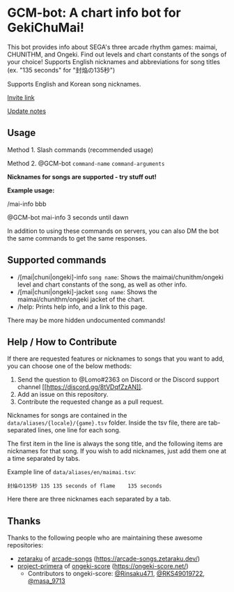 # GCM-bot: A chart info bot for GekiChuMai!

This bot provides info about SEGA's three arcade rhythm games: maimai, CHUNITHM, and Ongeki. Find out levels and chart constants of the songs of your choice! Supports English nicknames and abbreviations for song titles (ex. "135 seconds" for "封焔の135秒")

Supports English and Korean song nicknames.

[Invite link](https://discord.com/api/oauth2/authorize?client_id=986651489529397279&permissions=2147502080&scope=applications.commands%20bot)

[Update notes](https://twitter.com/GCM_bot)

## Usage

Method 1. Slash commands (recommended usage)

Method 2. @GCM-bot `command-name` `command-arguments`

**Nicknames for songs are supported - try stuff out!**

**Example usage:**

/mai-info bbb

@GCM-bot mai-info 3 seconds until dawn

In addition to using these commands on servers, you can also DM the bot the same commands to get the same responses.

## Supported commands

- /\[mai|chuni|ongeki\]-info `song name`: Shows the maimai/chunithm/ongeki level and chart constants of the song, as well as other info.
- /\[mai|chuni|ongeki\]-jacket `song name`: Shows the maimai/chunithm/ongeki jacket of the chart.
- /help: Prints help info, and a link to this page.

There may be more hidden undocumented commands!

## Help / How to Contribute

If there are requested features or nicknames to songs that you want to add, you can choose one of the below methods:

1. Send the question to @Lomo#2363 on Discord or the Discord support channel [[https://discord.gg/8tVDqfZzAN]].
2. Add an issue on this repository.
3. Contribute the requested change as a pull request.

Nicknames for songs are contained in the `data/aliases/{locale}/{game}.tsv` folder. Inside the tsv file, there are tab-separated lines, one line for each song.

The first item in the line is always the song title, and the following items are nicknames for that song. If you wish to add nicknames, just add them one at a time separated by tabs.

Example line of `data/aliases/en/maimai.tsv`:
```
封焔の135秒	135	135 seconds of flame	135 seconds
```
Here there are three nicknames each separated by a tab.

## Thanks

Thanks to the following people who are maintaining these awesome repositories:

- [zetaraku](https://github.com/zetaraku) of [arcade-songs](https://github.com/zetaraku/arcade-songs) (https://arcade-songs.zetaraku.dev/)
- [project-primera](https://github.com/project-primera) of [ongeki-score](https://github.com/project-primera/ongeki-score) (https://ongeki-score.net/)
  - Contributors to ongeki-score: [@Rinsaku471](https://twitter.com/Rinsaku471), [@RKS49019722](https://twitter.com/RKS49019722), [@masa_9713](https://twitter.com/masa_9713)
